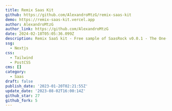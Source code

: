 ```yaml
---
title: Remix Saas Kit
github: https://github.com/AlexandroMtzG/remix-saas-kit
demo: https://remix-saas-kit.vercel.app
author: AlexandroMtzG
author_link: https://github.com/AlexandroMtzG
date: 2024-02-18T05:05:36.099Z
description: Remix SaaS kit - Free sample of SaasRock v0.0.1 - The One-Man SaaS Framework
ssg:
  - Nextjs
css:
  - Tailwind
  - PostCSS
cms: []
category:
  - Saas
draft: false
publish_date: '2023-01-20T02:21:55Z'
update_date: '2023-08-02T16:00:14Z'
github_star: 27
github_fork: 5
---
```

